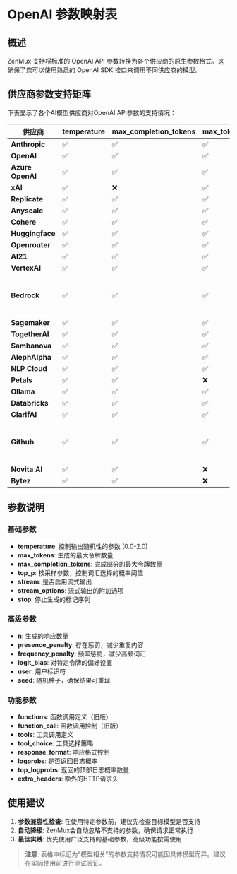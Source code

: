 # OpenAI 参数映射表

## 概述

ZenMux 支持将标准的 OpenAI API 参数转换为各个供应商的原生参数格式。这确保了您可以使用熟悉的 OpenAI SDK 接口来调用不同供应商的模型。

## 供应商参数支持矩阵

下表显示了各个AI模型供应商对OpenAI API参数的支持情况：

| 供应商 | temperature | max_completion_tokens | max_tokens | top_p | stream | stream_options | stop | n | presence_penalty | frequency_penalty | functions | function_call | logit_bias | user | response_format | seed | tools | tool_choice | logprobs | top_logprobs | extra_headers |
|--------|------------|---------------------|------------|-------|--------|---------------|------|---|-----------------|------------------|-----------|--------------|------------|------|----------------|------|-------|------------|----------|-------------|---------------|
| **Anthropic** | ✅ | ✅ | ✅ | ✅ | ✅ | ✅ | ✅ | ❌ | ❌ | ❌ | ❌ | ❌ | ❌ | ✅ | ✅ | ❌ | ✅ | ✅ | ❌ | ❌ | ✅ |
| **OpenAI** | ✅ | ✅ | ✅ | ✅ | ✅ | ✅ | ✅ | ✅ | ✅ | ✅ | ✅ | ✅ | ✅ | ✅ | ✅ | ✅ | ✅ | ✅ | ✅ | ✅ | ✅ |
| **Azure OpenAI** | ✅ | ✅ | ✅ | ✅ | ✅ | ✅ | ✅ | ✅ | ✅ | ✅ | ✅ | ✅ | ✅ | ✅ | ✅ | ✅ | ✅ | ✅ | ✅ | ✅ | ✅ |
| **xAI** | ✅ | ❌ | ✅ | ✅ | ✅ | ✅ | ✅ | ✅ | ✅ | ✅ | ❌ | ❌ | ✅ | ✅ | ✅ | ✅ | ✅ | ✅ | ✅ | ✅ | ❌ |
| **Replicate** | ✅ | ✅ | ✅ | ✅ | ✅ | ✅ | ❌ | ❌ | ❌ | ❌ | ❌ | ❌ | ❌ | ❌ | ❌ | ❌ | ❌ | ❌ | ❌ | ❌ | ❌ |
| **Anyscale** | ✅ | ✅ | ✅ | ✅ | ✅ | ✅ | ❌ | ❌ | ❌ | ❌ | ❌ | ❌ | ❌ | ❌ | ❌ | ❌ | ❌ | ❌ | ❌ | ❌ | ❌ |
| **Cohere** | ✅ | ✅ | ✅ | ✅ | ✅ | ✅ | ✅ | ✅ | ❌ | ❌ | ❌ | ❌ | ❌ | ❌ | ❌ | ❌ | ❌ | ❌ | ❌ | ❌ | ❌ |
| **Huggingface** | ✅ | ✅ | ✅ | ✅ | ✅ | ✅ | ✅ | ❌ | ❌ | ❌ | ❌ | ❌ | ❌ | ❌ | ❌ | ❌ | ❌ | ❌ | ❌ | ❌ | ❌ |
| **Openrouter** | ✅ | ✅ | ✅ | ✅ | ✅ | ✅ | ✅ | ✅ | ✅ | ✅ | ✅ | ❌ | ❌ | ❌ | ✅ | ✅ | ❌ | ❌ | ❌ | ❌ | ❌ |
| **AI21** | ✅ | ✅ | ✅ | ✅ | ✅ | ✅ | ✅ | ✅ | ❌ | ❌ | ❌ | ❌ | ❌ | ❌ | ❌ | ❌ | ❌ | ❌ | ❌ | ❌ | ❌ |
| **VertexAI** | ✅ | ✅ | ✅ | ❌ | ✅ | ✅ | ❌ | ❌ | ❌ | ❌ | ❌ | ❌ | ❌ | ✅ | ✅ | ❌ | ❌ | ❌ | ❌ | ❌ | ❌ |
| **Bedrock** | ✅ | ✅ | ✅ | ✅ | ✅ | ✅ | ❌ | ❌ | ❌ | ❌ | ❌ | ❌ | ❌ | ✅ (模型相关) | ❌ | ❌ | ❌ | ❌ | ❌ | ❌ | ❌ |
| **Sagemaker** | ✅ | ✅ | ✅ | ✅ | ✅ | ✅ | ✅ | ❌ | ❌ | ❌ | ❌ | ❌ | ❌ | ❌ | ❌ | ❌ | ❌ | ❌ | ❌ | ❌ | ❌ |
| **TogetherAI** | ✅ | ✅ | ✅ | ✅ | ✅ | ✅ | ❌ | ❌ | ❌ | ✅ | ❌ | ❌ | ❌ | ✅ | ❌ | ✅ | ✅ | ❌ | ❌ | ❌ | ❌ |
| **Sambanova** | ✅ | ✅ | ✅ | ✅ | ✅ | ✅ | ✅ | ❌ | ❌ | ❌ | ❌ | ❌ | ❌ | ✅ | ❌ | ✅ | ✅ | ❌ | ❌ | ❌ | ❌ |
| **AlephAlpha** | ✅ | ✅ | ✅ | ✅ | ✅ | ✅ | ✅ | ❌ | ❌ | ❌ | ❌ | ❌ | ❌ | ❌ | ❌ | ❌ | ❌ | ❌ | ❌ | ❌ | ❌ |
| **NLP Cloud** | ✅ | ✅ | ✅ | ✅ | ✅ | ✅ | ❌ | ❌ | ❌ | ❌ | ❌ | ❌ | ❌ | ❌ | ❌ | ❌ | ❌ | ❌ | ❌ | ❌ | ❌ |
| **Petals** | ✅ | ✅ | ❌ | ✅ | ✅ | ❌ | ❌ | ❌ | ❌ | ❌ | ❌ | ❌ | ❌ | ❌ | ❌ | ❌ | ❌ | ❌ | ❌ | ❌ | ❌ |
| **Ollama** | ✅ | ✅ | ✅ | ✅ | ✅ | ✅ | ❌ | ✅ | ❌ | ❌ | ❌ | ❌ | ✅ | ❌ | ❌ | ❌ | ✅ | ❌ | ❌ | ❌ | ❌ |
| **Databricks** | ✅ | ✅ | ✅ | ✅ | ✅ | ✅ | ❌ | ❌ | ❌ | ❌ | ❌ | ❌ | ❌ | ❌ | ❌ | ❌ | ❌ | ❌ | ❌ | ❌ | ❌ |
| **ClarifAI** | ✅ | ✅ | ✅ | ❌ | ✅ | ✅ | ❌ | ❌ | ❌ | ❌ | ❌ | ❌ | ❌ | ❌ | ❌ | ❌ | ❌ | ❌ | ❌ | ❌ | ❌ |
| **Github** | ✅ | ✅ | ✅ | ✅ | ✅ | ✅ | ✅ | ✅ | ✅ | ✅ | ✅ | ❌ | ❌ | ❌ | ✅ | ✅ (模型相关) | ✅ (模型相关) | ❌ | ❌ | ❌ | ❌ |
| **Novita AI** | ✅ | ✅ | ❌ | ✅ | ✅ | ✅ | ✅ | ✅ | ✅ | ✅ | ❌ | ❌ | ✅ | ❌ | ❌ | ❌ | ❌ | ❌ | ❌ | ❌ | ❌ |
| **Bytez** | ✅ | ✅ | ❌ | ✅ | ✅ | ❌ | ❌ | ✅ | ❌ | ❌ | ❌ | ❌ | ❌ | ❌ | ❌ | ❌ | ❌ | ❌ | ❌ | ❌ | ❌ |

## 参数说明

### 基础参数
- **temperature**: 控制输出随机性的参数 (0.0-2.0)
- **max_tokens**: 生成的最大令牌数量
- **max_completion_tokens**: 完成部分的最大令牌数量
- **top_p**: 核采样参数，控制词汇选择的概率阈值
- **stream**: 是否启用流式输出
- **stream_options**: 流式输出的附加选项
- **stop**: 停止生成的标记序列

### 高级参数
- **n**: 生成的响应数量
- **presence_penalty**: 存在惩罚，减少重复内容
- **frequency_penalty**: 频率惩罚，减少高频词汇
- **logit_bias**: 对特定令牌的偏好设置
- **user**: 用户标识符
- **seed**: 随机种子，确保结果可重现

### 功能参数
- **functions**: 函数调用定义（旧版）
- **function_call**: 函数调用控制（旧版）
- **tools**: 工具调用定义
- **tool_choice**: 工具选择策略
- **response_format**: 响应格式控制
- **logprobs**: 是否返回日志概率
- **top_logprobs**: 返回的顶部日志概率数量
- **extra_headers**: 额外的HTTP请求头

## 使用建议

1. **参数兼容性检查**: 在使用特定参数前，建议先检查目标模型是否支持
2. **自动降级**: ZenMux会自动忽略不支持的参数，确保请求正常执行
3. **最佳实践**: 优先使用广泛支持的基础参数，高级功能按需使用

> **注意**: 表格中标记为"模型相关"的参数支持情况可能因具体模型而异。建议在实际使用前进行测试验证。